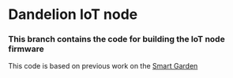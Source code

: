 # Dandelion IoT node

### This branch contains the code for building the IoT node firmware

This code is based on previous work on the [Smart Garden](https://compsust.napier.ac.uk/smart-garden/)
